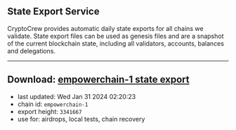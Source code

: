 ## State Export Service
CryptoCrew provides automatic daily state exports for all chains we validate. State export files can be used as genesis files and are a snapshot of the current blockchain state, including all validators, accounts, balances and delegations.

---
**Download: [empowerchain-1 state export](https://dl.ccvalidators.com/SERVICE/empowerchain/empowerchain-1_export_3341667.json)**
---

- last updated: Wed Jan 31 2024 02:20:23
- chain id: `empowerchain-1`
- export height: `3341667`
- use for: airdrops, local tests, chain recovery
